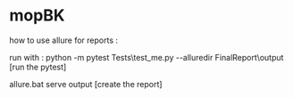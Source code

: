# mopBK

how to use allure for reports :

  run with : python -m pytest Tests\test_me.py --alluredir FinalReport\output  [run the pytest]
  
  allure.bat serve output [create the report]
